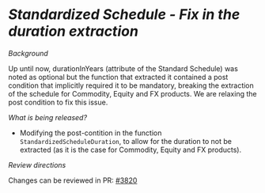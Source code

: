 # _Standardized Schedule - Fix in the duration extraction_

_Background_

Up until now, durationInYears (attribute of the Standard Schedule) was noted as optional but the function that extracted it contained a post condition that implicitly required it to be mandatory, breaking the extraction of the schedule for Commodity, Equity and FX products. We are relaxing the post condition to fix this issue.

_What is being released?_

- Modifying the post-contition in the function `StandardizedScheduleDuration`, to allow for the duration to not be extracted (as it is the case for Commodity, Equity and FX products).

_Review directions_

Changes can be reviewed in PR: [#3820](https://github.com/finos/common-domain-model/pull/3820)